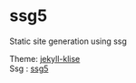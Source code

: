 # ssg5
Static site generation using ssg

Theme: [jekyll-klise](https://github.com/piharpi/jekyll-klise)  
Ssg : [ssg5](https://www.romanzolotarev.com/ssg.html)
